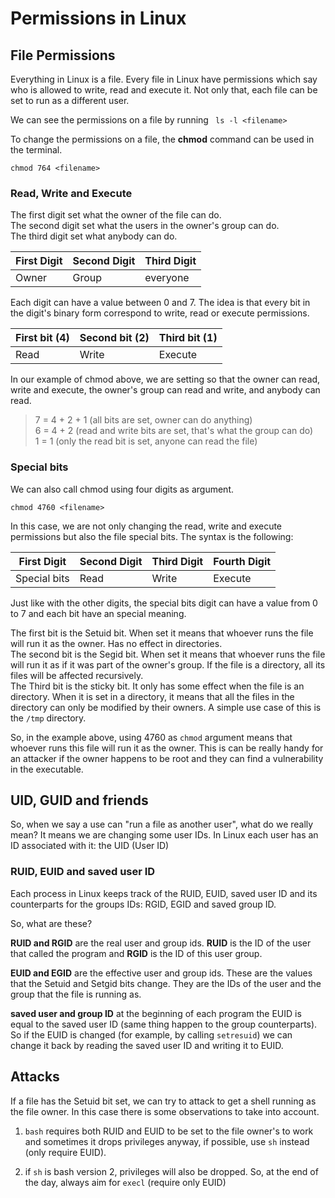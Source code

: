 # Permissions in Linux

## File Permissions

Everything in Linux is a file. Every file in Linux have permissions
which say who is allowed to write, read and execute it. Not only that,
each file can be set to run as a different user.

We can see the permissions on a file by running ``` ls -l <filename>```

To change the permissions on a file, the **chmod** command can be used
in the terminal.

```
chmod 764 <filename>
```

### Read, Write and Execute

The first digit set what the owner of the file can do. \
The second digit set what the users in the owner's group can do. \
The third digit set what anybody can do.

First Digit | Second Digit | Third Digit
------------|--------------|-------------
Owner | Group | everyone

Each digit can have a value between 0 and 7. The idea is that every bit
in the digit's binary form correspond to write, read or execute permissions.

First bit (4) | Second bit (2) | Third bit (1)
--------------|----------------|--------------
Read | Write | Execute

In our example of chmod above, we are setting so that the owner can
read, write and execute, the owner's group can read and write, and anybody
can read.

> 7 = 4 + 2 + 1 (all bits are set, owner can do anything) \
> 6 = 4 + 2 (read and write bits are set, that's what the group can do) \
> 1 = 1 (only the read bit is set, anyone can read the file)

### Special bits

We can also call chmod using four digits as argument.

```
chmod 4760 <filename>
```

In this case, we are not only changing the read, write and execute
permissions but also the file special bits. The syntax is the following:

First Digit | Second Digit | Third Digit | Fourth Digit
------------|--------------|-------------|--------------
Special bits | Read | Write | Execute

Just like with the other digits, the special bits digit can have a value
from 0 to 7 and each bit have an special meaning.

The first bit is the Setuid bit. When set it means that whoever runs the
file will run it as the owner. Has no effect in directories.\
The second bit is the Segid bit. When set it means that whoever runs the
file will run it as if it was part of the owner's group. If the file is
a directory, all its files will be affected recursively.\
The Third bit is the sticky bit. It only has some effect when the file
is an directory. When it is set in a directory, it means that all the files
in the directory can only be modified by their owners. A simple use case of
this is the `/tmp` directory.

So, in the example above, using 4760 as `chmod` argument means that whoever
runs this file will run it as the owner. This is can be really handy for 
an attacker if the owner happens to be root and they can find a
vulnerability in the executable.

## UID, GUID and friends

So, when we say a use can "run a file as another user", what do we really
mean? It means we are changing some user IDs. In Linux each user has an
ID associated with it: the UID (User ID)

### RUID, EUID and saved user ID

Each process in Linux keeps track of the RUID, EUID, saved user ID and its
counterparts for the groups IDs: RGID, EGID and saved group ID.

So, what are these?

**RUID and RGID** are the real user and group ids. **RUID** is the ID of
the user that called the program and **RGID** is the ID of this user group.

**EUID and EGID** are the effective user and group ids. These are the
values that the Setuid and Setgid bits change. They are the IDs of the user
and the group that the file is running as.

**saved user and group ID** at the beginning of each program the EUID is
equal to the saved user ID (same thing happen to the group counterparts).
So if the EUID is changed (for example, by calling `setresuid`) we can
change it back by reading the saved user ID and writing it to EUID.

## Attacks

If a file has the Setuid bit set, we can try to attack to get a shell
running as the file owner. In this case there is some observations to
take into account.

1. `bash` requires both RUID and EUID to be set to the file owner's to work
and sometimes it drops privileges anyway, if possible, use `sh` instead
(only require EUID).

2. if `sh` is bash version 2, privileges will also be dropped. So, at
the end of the day, always aim for `execl` (require only EUID)
